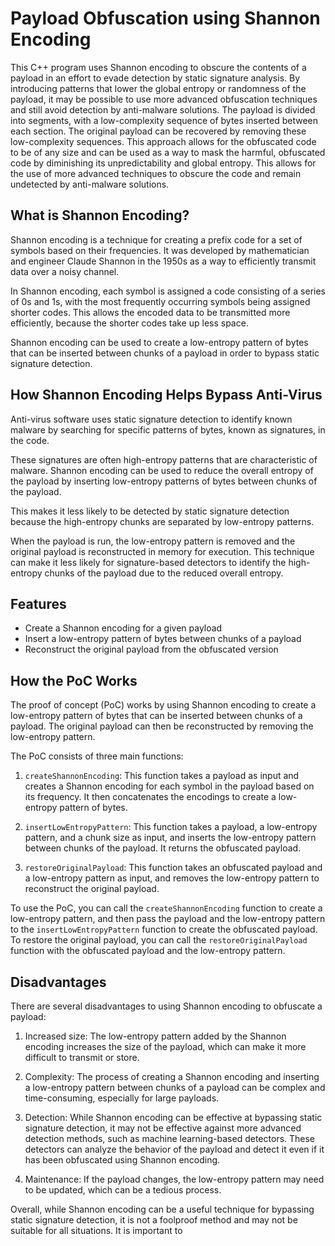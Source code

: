 Payload Obfuscation using Shannon Encoding
==========================================
This C++ program uses Shannon encoding to obscure the contents of a payload in an effort to evade detection by static signature analysis. By introducing patterns that lower the global entropy or randomness of the payload, it may be possible to use more advanced obfuscation techniques and still avoid detection by anti-malware solutions. The payload is divided into segments, with a low-complexity sequence of bytes inserted between each section. The original payload can be recovered by removing these low-complexity sequences. This approach allows for the obfuscated code to be of any size and can be used as a way to mask the harmful, obfuscated code by diminishing its unpredictability and global entropy. This allows for the use of more advanced techniques to obscure the code and remain undetected by anti-malware solutions.

What is Shannon Encoding?
-------------------------

Shannon encoding is a technique for creating a prefix code for a set of symbols based on their frequencies. It was developed by mathematician and engineer Claude Shannon in the 1950s as a way to efficiently transmit data over a noisy channel.

In Shannon encoding, each symbol is assigned a code consisting of a series of 0s and 1s, with the most frequently occurring symbols being assigned shorter codes. This allows the encoded data to be transmitted more efficiently, because the shorter codes take up less space.

Shannon encoding can be used to create a low-entropy pattern of bytes that can be inserted between chunks of a payload in order to bypass static signature detection.

How Shannon Encoding Helps Bypass Anti-Virus
--------------------------------------------
Anti-virus software uses static signature detection to identify known malware by searching for specific patterns of bytes, known as signatures, in the code.

These signatures are often high-entropy patterns that are characteristic of malware. Shannon encoding can be used to reduce the overall entropy of the payload by inserting low-entropy patterns of bytes between chunks of the payload. 

This makes it less likely to be detected by static signature detection because the high-entropy chunks are separated by low-entropy patterns. 

When the payload is run, the low-entropy pattern is removed and the original payload is reconstructed in memory for execution. This technique can make it less likely for signature-based detectors to identify the high-entropy chunks of the payload due to the reduced overall entropy.

Features
--------

*   Create a Shannon encoding for a given payload
*   Insert a low-entropy pattern of bytes between chunks of a payload
*   Reconstruct the original payload from the obfuscated version

How the PoC Works
-----------------

The proof of concept (PoC) works by using Shannon encoding to create a low-entropy pattern of bytes that can be inserted between chunks of a payload. The original payload can then be reconstructed by removing the low-entropy pattern.

The PoC consists of three main functions:

1.  `createShannonEncoding`: This function takes a payload as input and creates a Shannon encoding for each symbol in the payload based on its frequency. It then concatenates the encodings to create a low-entropy pattern of bytes.
    
2.  `insertLowEntropyPattern`: This function takes a payload, a low-entropy pattern, and a chunk size as input, and inserts the low-entropy pattern between chunks of the payload. It returns the obfuscated payload.
    
3.  `restoreOriginalPayload`: This function takes an obfuscated payload and a low-entropy pattern as input, and removes the low-entropy pattern to reconstruct the original payload.
    

To use the PoC, you can call the `createShannonEncoding` function to create a low-entropy pattern, and then pass the payload and the low-entropy pattern to the `insertLowEntropyPattern` function to create the obfuscated payload. To restore the original payload, you can call the `restoreOriginalPayload` function with the obfuscated payload and the low-entropy pattern.

Disadvantages
-------------

There are several disadvantages to using Shannon encoding to obfuscate a payload:

1.  Increased size: The low-entropy pattern added by the Shannon encoding increases the size of the payload, which can make it more difficult to transmit or store.
    
2.  Complexity: The process of creating a Shannon encoding and inserting a low-entropy pattern between chunks of a payload can be complex and time-consuming, especially for large payloads.
    
3.  Detection: While Shannon encoding can be effective at bypassing static signature detection, it may not be effective against more advanced detection methods, such as machine learning-based detectors. These detectors can analyze the behavior of the payload and detect it even if it has been obfuscated using Shannon encoding.
    
4.  Maintenance: If the payload changes, the low-entropy pattern may need to be updated, which can be a tedious process.
    

Overall, while Shannon encoding can be a useful technique for bypassing static signature detection, it is not a foolproof method and may not be suitable for all situations. It is important to
